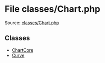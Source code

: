 File classes/Chart.php
=========

Source: [classes/Chart.php](https://github.com/PrestaShop/PrestaShop/blob/1.6.0.11/classes/Chart.php)


Classes
-------

* [ChartCore](class.ChartCore.md)
* [Curve](class.Curve.md)

